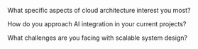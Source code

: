 What specific aspects of cloud architecture interest you most?

How do you approach AI integration in your current projects?

What challenges are you facing with scalable system design?
